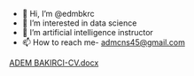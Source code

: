 - 👋 Hi, I’m @edmbkrc
- 👀 I’m interested in data science
- 🌱 I’m artificial intelligence instructor
- 📫 How to reach me- admcns45@gmail.com

<!---
edmbkrc/edmbkrc is a ✨ special ✨ repository because its `README.md` (this file) appears on your GitHub profile.
You can click the Preview link to take a look at your changes.
--->
[ADEM BAKIRCI-CV.docx](https://github.com/user-attachments/files/21337789/ADEM.BAKIRCI-CV.docx)
